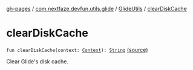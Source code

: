[gh-pages](../../index.md) / [com.nextfaze.devfun.utils.glide](../index.md) / [GlideUtils](index.md) / [clearDiskCache](.)

# clearDiskCache

`fun clearDiskCache(context: `[`Context`](https://developer.android.com/reference/android/content/Context.html)`): `[`String`](https://kotlinlang.org/api/latest/jvm/stdlib/kotlin/-string/index.html) [(source)](https://github.com/NextFaze/dev-fun/tree/master/devfun-util-glide/src/main/java/com/nextfaze/devfun/utils/glide/GlideUtils.kt#L71)

Clear Glide's disk cache.

